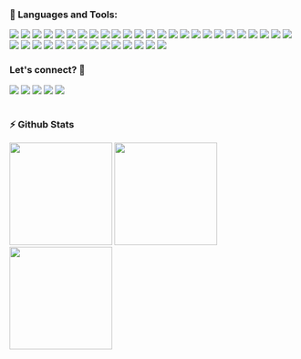 ### 🚀 Languages and Tools:</summary>

<p align="left">
<img src="https://img.shields.io/badge/java-%23ED8B00.svg?style=for-the-badge&logo=openjdk&logoColor=white"></>
<img src="https://img.shields.io/badge/SpringBoot-%236DB33F.svg?style=for-the-badge&logo=springboot&logoColor=white"></>
<img src="https://img.shields.io/badge/Spring_Security-6DB33F?style=for-the-badge&logo=springsecurity&logoColor=white"></>
<img src="https://img.shields.io/badge/Spring_Data_JPA-59666C?style=for-the-badge&logo=hibernate&logoColor=white"></>
<img src="https://img.shields.io/badge/Hibernate-59666C?style=for-the-badge&logo=hibernate&logoColor=white"></>
<img src="https://img.shields.io/badge/Flyway-CC342D?style=for-the-badge&logo=flyway&logoColor=white"></>
<img src="https://img.shields.io/badge/Spring_Mail-6DB33F?style=for-the-badge&logo=gmail&logoColor=white"></>
<img src="https://img.shields.io/badge/node.js-6DA55F?style=for-the-badge&logo=node.js&logoColor=white"></>
<img src="https://img.shields.io/badge/react-%2320232a.svg?style=for-the-badge&logo=react&logoColor=%2361DAFB"></>
<img src="https://img.shields.io/badge/html5-%23E34F26.svg?style=for-the-badge&logo=html5&logoColor=white"></>
<img src="https://img.shields.io/badge/css3-%231572B6.svg?style=for-the-badge&logo=css3&logoColor=white"></>
<img src="https://img.shields.io/badge/javascript-%23323330.svg?style=for-the-badge&logo=javascript&logoColor=%23F7DF1E"></>
<img src="https://img.shields.io/badge/typescript-%23007ACC.svg?style=for-the-badge&logo=typescript&logoColor=white"></>
<img src="https://img.shields.io/badge/figma-%23F24E1E.svg?style=for-the-badge&logo=figma&logoColor=white"></>
<img src="https://img.shields.io/badge/mysql-4479A1.svg?style=for-the-badge&logo=mysql&logoColor=white"></>
<img src="https://img.shields.io/badge/Amazon_RDS-%23FF9900.svg?style=for-the-badge&logo=amazonaws&logoColor=white"></>
<img src="https://img.shields.io/badge/Google_Cloud_SQL-%234285F4.svg?style=for-the-badge&logo=googlecloud&logoColor=white"></>
<img src="https://img.shields.io/badge/docker-%230db7ed.svg?style=for-the-badge&logo=docker&logoColor=white"></>
<img src="https://img.shields.io/badge/Docker_Compose-003545?style=for-the-badge&logo=docker&logoColor=white"></>
<img src="https://img.shields.io/badge/kubernetes-%23326ce5.svg?style=for-the-badge&logo=kubernetes&logoColor=white"></>
<img src="https://img.shields.io/badge/GKE-%234285F4.svg?style=for-the-badge&logo=googlecloud&logoColor=white"></>
<img src="https://img.shields.io/badge/Cloud_Run-4285F4?style=for-the-badge&logo=googlecloud&logoColor=white"></>
<img src="https://img.shields.io/badge/AWS_ECR-%23FF9900.svg?style=for-the-badge&logo=amazonaws&logoColor=white"></>
<img src="https://img.shields.io/badge/AWS_ECS-%23FF9900.svg?style=for-the-badge&logo=amazonaws&logoColor=white"></>
<img src="https://img.shields.io/badge/Artifact_Registry-4285F4?style=for-the-badge&logo=googlecloud&logoColor=white"></>
<img src="https://img.shields.io/badge/github%20actions-%232671E5.svg?style=for-the-badge&logo=githubactions&logoColor=white"></>
<img src="https://img.shields.io/badge/JUnit_5-25A162.svg?style=for-the-badge&logo=junit5&logoColor=white"></>
<img src="https://img.shields.io/badge/Mockito-3A6EAC?style=for-the-badge&logo=mockito&logoColor=white"></>
<img src="https://img.shields.io/badge/Testcontainers-8A2BE2.svg?style=for-the-badge"></>
<img src="https://img.shields.io/badge/REST_Assured-6DB33F?style=for-the-badge"></>
<img src="https://img.shields.io/badge/Postman-FF6C37?style=for-the-badge&logo=postman&logoColor=white"></>
<img src="https://img.shields.io/badge/Swagger-%2385EA2D.svg?style=for-the-badge&logo=swagger&logoColor=black"></>
<img src="https://img.shields.io/badge/OpenAPI-%23000000.svg?style=for-the-badge&logo=openapiinitiative&logoColor=white"></>
<img src="https://img.shields.io/badge/JWT-black?style=for-the-badge&logo=JSON%20web%20tokens"></>
<img src="https://img.shields.io/badge/Gmail-D14836?style=for-the-badge&logo=gmail&logoColor=white"></>
<img src="https://img.shields.io/badge/JasperSoft-007FFF?style=for-the-badge"></>
<img src="https://img.shields.io/badge/Apache_POI-F8981D?style=for-the-badge&logo=apache&logoColor=white"></>
<img src="https://img.shields.io/badge/ChatGPT-41B883?style=for-the-badge&logo=openai&logoColor=white"></>
<img src="https://img.shields.io/badge/Logback-6DB33F?style=for-the-badge"></>
<p/>

### Let's connect? 🤝

<p align="left">
<a href="https://dev.to/vitorpaiola"><img src="https://img.shields.io/badge/dev.to-0A0A0A?style=for-the-badge&logo=dev.to&logoColor=white"></></a>
<a href="https://www.linkedin.com/in/vitor-paiola-323100175/"><img src="https://img.shields.io/badge/linkedin-%230077B5.svg?style=for-the-badge&logo=linkedin&logoColor=white)](https://www.linkedin.com/in/vitor-paiola-323100175/"></></a>
<a href="https://x.com/v__souz"><img src="https://img.shields.io/badge/X-%23000000.svg?style=for-the-badge&logo=X&logoColor=white"></></a>
<a href="https://www.instagram.com/v__souz/"><img src="https://img.shields.io/badge/Instagram-%23E4405F.svg?style=for-the-badge&logo=Instagram&logoColor=white)](https://www.instagram.com/v__souz/"></></a>
<a href="https://www.youtube.com/@VitorPaiola"><img src="https://img.shields.io/badge/YouTube-%23FF0000.svg?style=for-the-badge&logo=YouTube&logoColor=white"></></a>

#

### ⚡ Github Stats</b></summary>

<div align="left">
<img height="180em" src="https://github-readme-stats.vercel.app/api/top-langs/?username=vitorpaiola&show_icons=true&hide_border=true&layout=compact&langs_count=8&theme=default"/>	
<img height="180em" src="https://github-readme-stats.vercel.app/api?username=vitorpaiola&show_icons=true&hide_border=true&count_private=true&include_all_commits=true&theme=default" />
<img height="180em" src="https://github-readme-streak-stats.herokuapp.com/?user=vitorpaiola&show_icons=true&hide_border=true&count_private=true&include_all_commits=true&theme=default" />
</div>
</p>
